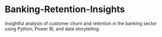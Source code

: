 # Banking-Retention-Insights
Insightful analysis of customer churn and retention in the banking sector using Python, Power BI, and data storytelling.
